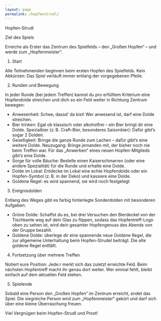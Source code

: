 ```yaml
---
layout: page
permalink: /hopfenstrudl/
---
```

Hopfen-Strudl

Ziel des Spiels

Erreiche als Erster das Zentrum des Spielfelds – den „Großen Hopfen“ – und werde zum „Hopfenmeister“.

1. Start

Alle Teilnehmenden beginnen beim ersten Hopfen des Spielfelds.
Kein Abkürzen: Das Spiel verläuft immer entlang der vorgegebenen Pfeile.

2. Runden und Bewegung

In jeder Runde (bei jedem Treffen) kannst du pro erfülltem Kriterium eine Hopfendolde streichen und dich so ein Feld weiter in Richtung Zentrum bewegen:

* Anwesenheit: Schee, dassd’ da bist! Wer anwesend ist, darf eine Dolde streichen.
* Bier trinken: Egal ob klassisch oder alkoholfrei – ein Bier bringt dir eine Dolde. Spezialbier (z. B. Craft-Bier, besonderes Saisonbier): Dafür gibt’s sogar 2 Dolden.
* Geselligkeit: Bringe die ganze Runde zum Lachen – dafür gibt’s eine weitere Dolde.
Neuzugang: Bringe jemanden mit, der bisher noch nie beim Treffen war. Für das „Anwerben“ eines neuen Hopfen-Mitglieds gibt’s eine Dolde.
* Sorge für volle Bäuche: Bestelle einen Kaiserschmarren (oder eine andere Spezialität) für die Runde und erhalte eine Dolde.
* Dolde im Lokal: Entdecke im Lokal eine echte Hopfendolde oder ein Hopfen-Symbol (z. B. in der Deko) und kassiere eine Dolde.
* Goldene Regel: es wird spannend, sie wird noch festgelegt
3. Ereignisdolden

Entlang des Weges gibt es farbig hinterlegte Sonderdolden mit besonderen Aufgaben:

* Grüne Dolde: Schaffst du es, bei drei Versuchen den Bierdeckel von der Tischkante weg auf dein Glas zu flippen, sodass das Hopfentreff-Logo oben zu sehen ist, wird dein gesamter Hopfengenuss des Abends von der Gruppe bezahlt.
* Goldene Dolde: überlege dir eine spannende neue Goldene Regel, die zur allgemeine Unterhaltung beim Hopfen-Strudel beiträgt. Die alte goldene Regel entfällt.
4. Fortsetzung über mehrere Treffen

Notiert eure Position: Jede:r merkt sich das zuletzt erreichte Feld. Beim nächsten Hopfentreff macht ihr genau dort weiter.
Wer einmal fehlt, bleibt einfach auf dem aktuellen Feld stehen.

5. Spielende

Sobald eine Person den „Großen Hopfen“ im Zentrum erreicht, endet das Spiel. Die siegreiche Person wird zum „Hopfenmeister“ gekürt und darf sich über eine kleine Überraschung freuen.

Viel Vergnügen beim Hopfen-Strudl und Prost!